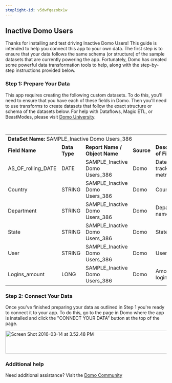 ```yaml
---
stoplight-id: v5dwfqazobx1w
---
```


<div class="col-md-12 content-panel">
                <h2>Inactive Domo Users</h2>
                <p></p><p>Thanks for installing and test driving <span id="title">Inactive Domo Users</span>! This guide is intended to help you connect this app to your own data. The first step is to ensure that your data follows the same schema (or structure) of the sample datasets that are currently powering the app. Fortunately, Domo has created some powerful data transformation tools to help, along with the step-by-step instructions provided below.</p><div class="doc-row" id="Step%201:%20Identify%20Required%20Data%20Fields"><h3 class="doc-row-title">Step 1: Prepare Your Data</h3><div class="small-pad-bottom"><p>This app requires creating the following custom datasets. To do this, you'll need to ensure that you have each of these fields in Domo. Then you'll need to use transforms to create datasets that follow the exact structure or schema of the datasets below. For help with Dataflows, Magic ETL, or BeastModes, please visit <a href="https://university.domo.com/" target="_blank">Domo University</a>.</p></div>
                <br>
                <div id="custom-data-container"><table id="SAMPLE_Inactive-Domo-Users_386"><tbody><tr><td colspan="6"><strong>DataSet Name:</strong> <span class="value">SAMPLE_Inactive Domo Users_386</span></td></tr><!--tr>    <td colspan="6"></td></tr--><tr><td><strong>Field Name</strong></td><td><strong>Data Type</strong></td><td><strong>Report Name / Object Name</strong></td><td><strong>Source </strong></td><td colspan="2"><strong>Description of Field</strong></td></tr><tr><td>AS_OF_rolling_DATE</td><td>DATE</td><td>SAMPLE_Inactive Domo Users_386</td><td>Domo</td><td colspan="2">Date of tracked metrics</td></tr><tr><td>Country</td><td>STRING</td><td>SAMPLE_Inactive Domo Users_386</td><td>Domo</td><td colspan="2">Country</td></tr><tr><td>Department</td><td>STRING</td><td>SAMPLE_Inactive Domo Users_386</td><td>Domo</td><td colspan="2">Department name</td></tr><tr><td>State</td><td>STRING</td><td>SAMPLE_Inactive Domo Users_386</td><td>Domo</td><td colspan="2">State</td></tr><tr><td>User</td><td>STRING</td><td>SAMPLE_Inactive Domo Users_386</td><td>Domo</td><td colspan="2">User name</td></tr><tr><td>Logins_amount</td><td>LONG</td><td>SAMPLE_Inactive Domo Users_386</td><td>Domo</td><td colspan="2">Amount logins</td></tr></tbody></table><div class="doc-row medium-pad-top">
                <h3 class="doc-row-title">Step 2: Connect Your Data</h3>
                <div class="small-pad-bottom">
                    <p>Once you've finished preparing your data as outlined in Step 1 you're ready to connect it to your app. To do this, go to the page in Domo where the app is installed and click the "CONNECT YOUR DATA" button at the top of the page.</p>
                    <p class="small-pad">
                    <img class="alignnone size-full wp-image-1207" src="https://s3.amazonaws.com/development.domo.com/wp-content/uploads/2016/03/14155707/Screen-Shot-2016-03-14-at-3.52.48-PM1.png" alt="Screen Shot 2016-03-14 at 3.52.48 PM" width="1158" height="71">
                    </p>
                    <div id="ooyalaplayer-IyYTc1MjE61NwLdtrxXvZuhH-dSGbWnR" class="ooyalaplayer"></div>
                    <script>
                        OO.ready(function() {
                            OO.Player.create("ooyalaplayer-IyYTc1MjE61NwLdtrxXvZuhH-dSGbWnR", "IyYTc1MjE61NwLdtrxXvZuhH-dSGbWnR", {
                                height: 380
                            });
                        });
                    </script>
                </div>
                <h3 class="doc-row-title">Additional help</h3>
                <div class="small-pad-bottom">
                    <p>Need additional assistance? Visit the <a href="https://dojo.domo.com">Domo Community</a></p>
                </div>
            </div></div></div><p></p>            </div>